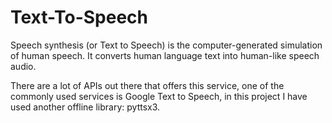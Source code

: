 # Text-To-Speech

Speech synthesis (or Text to Speech) is the computer-generated simulation of human speech. It converts human language text into human-like speech audio.


There are a lot of APIs out there that offers this service, one of the commonly used services is Google Text to Speech, 
in this project  I have used another offline library: pyttsx3.
